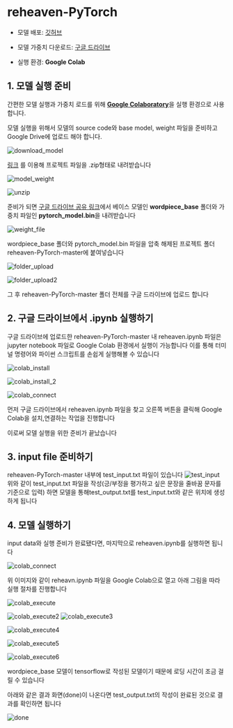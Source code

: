 # reheaven-PyTorch

- 모델 배포: [깃허브](https://github.com/mario3316/reheaven-PyTorch)

- 모델 가중치 다운로드: [구글 드라이브](https://drive.google.com/drive/folders/13DEquqxwQxWa_zEe78mmpCO9TK2JfYCP)

- 실행 환경: **Google Colab**




## 1. 모델 실행 준비  

간편한 모델 실행과 가중치 로드를 위해 [**Google Colaboratory**](https://colab.research.google.com/notebooks/intro.ipynb)을 실행 환경으로 사용합니다.

모델 실행을 위해서 모델의 source code와 base model, weight 파일을 준비하고 Google Drive에 업로드 해야 합니다.

![download_model](https://user-images.githubusercontent.com/40377057/93164392-54c91800-f754-11ea-8b80-81b6d377d2d9.png)

[링크](https://github.com/mario3316/reheaven-PyTorch) 를 이용해 프로젝트 파일을 .zip형태로 내려받습니다

![model_weight](https://user-images.githubusercontent.com/40377057/93164367-4ed33700-f754-11ea-98dc-39fdb4b32904.png)

![unzip](https://user-images.githubusercontent.com/40377057/93164372-509cfa80-f754-11ea-8657-2544496dea09.png)

준비가 되면 [구글 드라이브 공유 링크](https://drive.google.com/drive/folders/13DEquqxwQxWa_zEe78mmpCO9TK2JfYCP)에서 베이스 모델인 **wordpiece_base** 폴더와 가중치 파일인 **pytorch_model.bin**을 내려받습니다


![weight_file](https://user-images.githubusercontent.com/40377057/93164373-509cfa80-f754-11ea-9b46-8f94c146d93b.png)

wordpiece_base 폴더와 pytorch_model.bin 파일을 압축 해제된 프로젝트 폴더 reheaven-PyTorch-master에 붙여넣습니다


![folder_upload](https://user-images.githubusercontent.com/40377057/93164401-5692db80-f754-11ea-99c2-3453150f6103.png)

![folder_upload2](https://user-images.githubusercontent.com/40377057/93164402-5692db80-f754-11ea-9980-19cd4d73ff09.png)

그 후 reheaven-PyTorch-master 폴더 전체를 구글 드라이브에 업로드 합니다


## 2. 구글 드라이브에서 .ipynb 실행하기
구글 드라이브에 업로드한 reheaven-PyTorch-master 내 reheaven.ipynb 파일은 jupyter notebook 파일로 Google Colab 환경에서 실행이 가능합니다
이를 통해 터미널 명령어와 파이썬 스크립트를 손쉽게 실행해볼 수 있습니다

![colab_install](https://user-images.githubusercontent.com/40377057/93164387-5397eb00-f754-11ea-9959-daee6d0d8191.png)

![colab_install_2](https://user-images.githubusercontent.com/40377057/93164389-54308180-f754-11ea-9f7c-69152d638284.png)

![colab_connect](https://user-images.githubusercontent.com/40377057/93164374-51359100-f754-11ea-91ec-4ab223e33fa2.png)


먼저 구글 드라이브에서 reheaven.ipynb 파일을 찾고 오른쪽 버튼을 클릭해 Google Colab을 설치,연결하는 작업을 진행합니다

이로써 모델 실행을 위한 준비가 끝났습니다

## 3. input file 준비하기
reheaven-PyTorch-master 내부에 test_input.txt 파일이 있습니다
![test_input](https://user-images.githubusercontent.com/40377057/93165905-3c5afc80-f758-11ea-86ca-1937fd77d757.png)
위와 같이 test_input.txt 파일을 작성(긍/부정을 평가하고 싶은 문장을 줄바꿈 문자를 기준으로 입력) 하면 모델을 통해test_output.txt를 test_input.txt와 같은 위치에 생성하게 됩니다


## 4. 모델 실행하기
input data와 실행 준비가 완료됐다면, 마지막으로 reheaven.ipynb를 실행하면 됩니다

![colab_connect](https://user-images.githubusercontent.com/40377057/93164374-51359100-f754-11ea-91ec-4ab223e33fa2.png)

위 이미지와 같이 reheavn.ipynb 파일을 Google Colab으로 열고 아래 그림을 따라 실행 절차를 진행합니다

![colab_execute](https://user-images.githubusercontent.com/40377057/93164375-51ce2780-f754-11ea-8e3a-1366802b7208.png)

![colab_execute2](https://user-images.githubusercontent.com/40377057/93164377-51ce2780-f754-11ea-9716-f0ea2fbd2427.png)
![colab_execute3](https://user-images.githubusercontent.com/40377057/93164380-5266be00-f754-11ea-8fe2-afe43a22f2cb.png)

![colab_execute4](https://user-images.githubusercontent.com/40377057/93164382-5266be00-f754-11ea-9180-a363f6716f2e.png)

![colab_execute5](https://user-images.githubusercontent.com/40377057/93166373-5517e200-f759-11ea-955b-977293a9469b.png)

![colab_execute6](https://user-images.githubusercontent.com/40377057/93164385-5397eb00-f754-11ea-9301-4b4d82b1f78f.png)

wordpiece_base 모델이 tensorflow로 작성된 모델이기 때문에 로딩 시간이 조금 걸릴 수 있습니다

아래와 같은 결과 화면(done)이 나온다면 test_output.txt의 작성이 완료된 것으로 결과를 확인하면 됩니다

![done](https://user-images.githubusercontent.com/40377057/93166186-e89ce300-f758-11ea-9d9d-448560a39cef.png)
